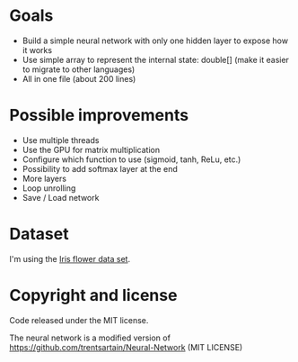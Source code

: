 # Goals

- Build a simple neural network with only one hidden layer to expose how it works
- Use simple array to represent the internal state: double[] (make it easier to migrate to other languages)
- All in one file (about 200 lines)

# Possible improvements

- Use multiple threads
- Use the GPU for matrix multiplication
- Configure which function to use (sigmoid, tanh, ReLu, etc.)
- Possibility to add softmax layer at the end
- More layers
- Loop unrolling
- Save / Load network

# Dataset
I'm using the [Iris flower data set](https://en.wikipedia.org/wiki/Iris_flower_data_set).

# Copyright and license
Code released under the MIT license.

The neural network is a modified version of https://github.com/trentsartain/Neural-Network
(MIT LICENSE)
